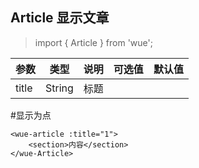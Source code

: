 ## Article 显示文章

> import { Article } from 'wue';


| 参数           | 类型          | 说明  | 可选值| 默认值|
| ------------- |:-------------:| -----:|-----:|-----:|
| title         | String |标题|


#显示为点
```
<wue-article :title="1">
    <section>内容</section>
</wue-Article>
```